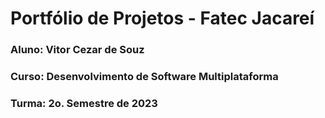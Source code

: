 # Portfólio de Projetos - Fatec Jacareí
### Aluno: Vitor Cezar de Souz
### Curso: Desenvolvimento de Software Multiplataforma
### Turma: 2o. Semestre de 2023
